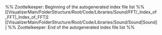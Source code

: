 %% Zoottelkeeper: Beginning of the autogenerated index file list  %%
 [[VisualizerMain/FolderStructure/Root/Code/Libraries/Sound/FFT/_Index_of_FFT|_Index_of_FFT]]
 [[VisualizerMain/FolderStructure/Root/Code/Libraries/Sound/Sound|Sound]]
%% Zoottelkeeper: End of the autogenerated index file list  %%
